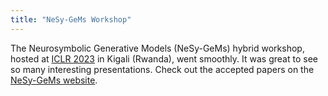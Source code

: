 ```yaml
---
title: "NeSy-GeMs Workshop"
---
```


The Neurosymbolic Generative Models (NeSy-GeMs) hybrid workshop, hosted at <a href="https://iclr.cc/Conferences/2023">ICLR 2023</a> in Kigali (Rwanda), went smoothly. It was great to see so many interesting presentations. Check out the accepted papers on the <a href="https://nesygems.github.io/">NeSy-GeMs website</a>.
